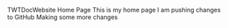TWTDocWebsite Home Page
This is my home page
I am pushing changes to GitHub
Making some more changes
